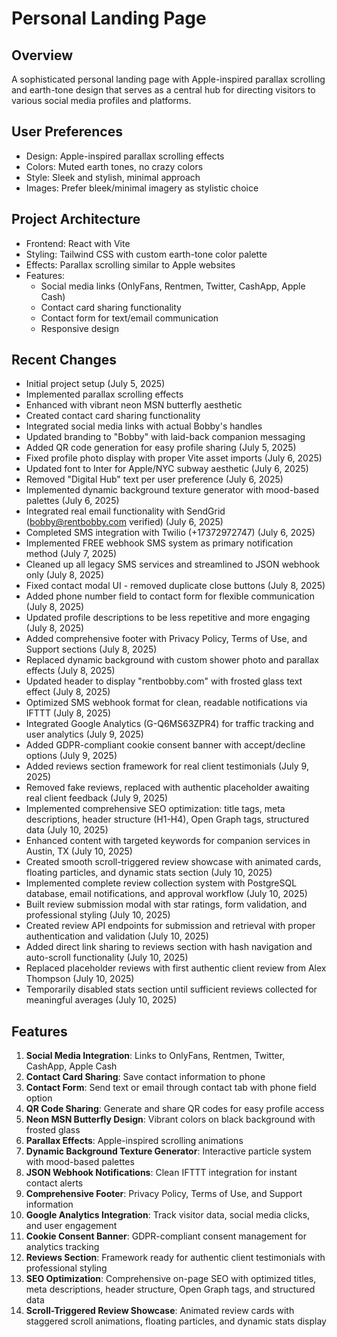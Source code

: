 # Personal Landing Page

## Overview
A sophisticated personal landing page with Apple-inspired parallax scrolling and earth-tone design that serves as a central hub for directing visitors to various social media profiles and platforms.

## User Preferences
- Design: Apple-inspired parallax scrolling effects
- Colors: Muted earth tones, no crazy colors
- Style: Sleek and stylish, minimal approach
- Images: Prefer bleek/minimal imagery as stylistic choice

## Project Architecture
- Frontend: React with Vite
- Styling: Tailwind CSS with custom earth-tone color palette
- Effects: Parallax scrolling similar to Apple websites
- Features:
  - Social media links (OnlyFans, Rentmen, Twitter, CashApp, Apple Cash)
  - Contact card sharing functionality
  - Contact form for text/email communication
  - Responsive design

## Recent Changes
- Initial project setup (July 5, 2025)
- Implemented parallax scrolling effects
- Enhanced with vibrant neon MSN butterfly aesthetic
- Created contact card sharing functionality
- Integrated social media links with actual Bobby's handles
- Updated branding to "Bobby" with laid-back companion messaging
- Added QR code generation for easy profile sharing (July 5, 2025)
- Fixed profile photo display with proper Vite asset imports (July 6, 2025)
- Updated font to Inter for Apple/NYC subway aesthetic (July 6, 2025)
- Removed "Digital Hub" text per user preference (July 6, 2025)
- Implemented dynamic background texture generator with mood-based palettes (July 6, 2025)
- Integrated real email functionality with SendGrid (bobby@rentbobby.com verified) (July 6, 2025)
- Completed SMS integration with Twilio (+17372972747) (July 6, 2025)
- Implemented FREE webhook SMS system as primary notification method (July 7, 2025)
- Cleaned up all legacy SMS services and streamlined to JSON webhook only (July 8, 2025)
- Fixed contact modal UI - removed duplicate close buttons (July 8, 2025)
- Added phone number field to contact form for flexible communication (July 8, 2025)
- Updated profile descriptions to be less repetitive and more engaging (July 8, 2025)
- Added comprehensive footer with Privacy Policy, Terms of Use, and Support sections (July 8, 2025)
- Replaced dynamic background with custom shower photo and parallax effects (July 8, 2025)
- Updated header to display "rentbobby.com" with frosted glass text effect (July 8, 2025)
- Optimized SMS webhook format for clean, readable notifications via IFTTT (July 8, 2025)
- Integrated Google Analytics (G-Q6MS63ZPR4) for traffic tracking and user analytics (July 9, 2025)
- Added GDPR-compliant cookie consent banner with accept/decline options (July 9, 2025)
- Added reviews section framework for real client testimonials (July 9, 2025)
- Removed fake reviews, replaced with authentic placeholder awaiting real client feedback (July 9, 2025)
- Implemented comprehensive SEO optimization: title tags, meta descriptions, header structure (H1-H4), Open Graph tags, structured data (July 10, 2025)
- Enhanced content with targeted keywords for companion services in Austin, TX (July 10, 2025)
- Created smooth scroll-triggered review showcase with animated cards, floating particles, and dynamic stats section (July 10, 2025)
- Implemented complete review collection system with PostgreSQL database, email notifications, and approval workflow (July 10, 2025)
- Built review submission modal with star ratings, form validation, and professional styling (July 10, 2025)
- Created review API endpoints for submission and retrieval with proper authentication and validation (July 10, 2025)
- Added direct link sharing to reviews section with hash navigation and auto-scroll functionality (July 10, 2025)
- Replaced placeholder reviews with first authentic client review from Alex Thompson (July 10, 2025)
- Temporarily disabled stats section until sufficient reviews collected for meaningful averages (July 10, 2025)

## Features
1. **Social Media Integration**: Links to OnlyFans, Rentmen, Twitter, CashApp, Apple Cash
2. **Contact Card Sharing**: Save contact information to phone
3. **Contact Form**: Send text or email through contact tab with phone field option
4. **QR Code Sharing**: Generate and share QR codes for easy profile access
5. **Neon MSN Butterfly Design**: Vibrant colors on black background with frosted glass
6. **Parallax Effects**: Apple-inspired scrolling animations
7. **Dynamic Background Texture Generator**: Interactive particle system with mood-based palettes
8. **JSON Webhook Notifications**: Clean IFTTT integration for instant contact alerts
9. **Comprehensive Footer**: Privacy Policy, Terms of Use, and Support information
10. **Google Analytics Integration**: Track visitor data, social media clicks, and user engagement
11. **Cookie Consent Banner**: GDPR-compliant consent management for analytics tracking
12. **Reviews Section**: Framework ready for authentic client testimonials with professional styling
13. **SEO Optimization**: Comprehensive on-page SEO with optimized titles, meta descriptions, header structure, Open Graph tags, and structured data
14. **Scroll-Triggered Review Showcase**: Animated review cards with staggered scroll animations, floating particles, and dynamic stats display